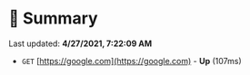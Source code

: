 # 📖 Summary
Last updated: **4/27/2021, 7:22:09 AM**

- `GET` [https://google.com](https://google.com) - **Up** (107ms)

